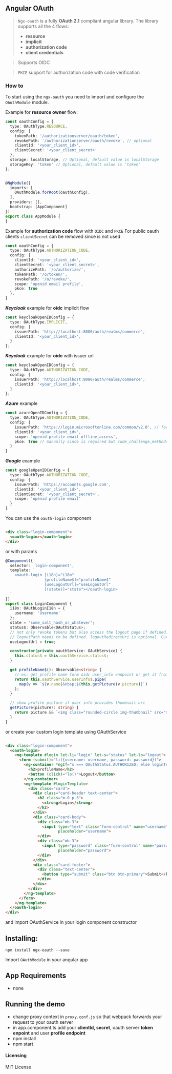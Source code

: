 ## Angular OAuth

> `Ngx-oauth` is a fully **OAuth 2.1** compliant angular library. The library supports all the 4 flows:
> * **resource**
> * **implicit**
> * **authorization code**
> * **client credentials**

> Supports OIDC

> `PKCE` support for authorization code with code verification

### How to

To start using the `ngx-oauth` you need to import and configure the `OAuthModule` module.

Example for **resource owner** flow:

```typescript
const oauthConfig = {
  type: OAuthType.RESOURCE,
  config: {
    tokenPath: '/authorizationserver/oauth/token',
    revokePath: '/authorizationserver/oauth/revoke', // optional
    clientId: '<your_client_id>',
    clientSecret: '<your_client_secret>'
  },
  storage: localStorage, // Optional, default value is localStorage
  storageKey: 'token' // Optional, default value is 'token'
};


@NgModule({
  imports: [
    OAuthModule.forRoot(oauthConfig),
  ],
  providers: [],
  bootstrap: [AppComponent]
})
export class AppModule {
}
``` 

Example for **authorization code** flow with `OIDC` and `PKCE`
For public oauth clients `clientSecret` can be removed since is not used

```typescript
const oauthConfig = {
  type: OAuthType.AUTHORIZATION_CODE,
  config: {
    clientId: '<your_client_id>',
    clientSecret: '<your_client_secret>',
    authorizePath: '/o/authorize/',
    tokenPath: '/o/token/',
    revokePath: '/o/revoke/',
    scope: 'openid email profile',
    pkce: true
  },
}
```

***Keycloak*** example for **oidc** implicit flow

```typescript
const keycloakOpenIDConfig = {
  type: OAuthType.IMPLICIT,
  config: {
    issuerPath: 'http://localhost:8080/auth/realms/commerce',
    clientId: '<your_client_id>',
  }
};
```

***Keycloak*** example for **oidc** with issuer url

```typescript
const keycloakOpenIDConfig = {
  type: OAuthType.AUTHORIZATION_CODE,
  config: {
    issuerPath: 'http://localhost:8080/auth/realms/commerce',
    clientId: '<your_client_id>',
  }
};
```

***Azure*** example

```typescript
const azureOpenIDConfig = {
  type: OAuthType.AUTHORIZATION_CODE,
  config: {
    issuerPath: 'https://login.microsoftonline.com/common/v2.0', // for common make sure you app has "signInAudience": "AzureADandPersonalMicrosoftAccount",
    clientId: '<your_client_id>',
    scope: 'openid profile email offline_access',
    pkce: true // manually since is required but code_challenge_methods_supported is not in openid configuration
  }
}
```

***Google*** example

```typescript
const googleOpenIDConfig = {
  type: OAuthType.AUTHORIZATION_CODE,
  config: {
    issuerPath: 'https://accounts.google.com',
    clientId: '<your_client_id>',
    clientSecret: '<your_client_secret>',
    scope: 'openid profile email'
  }
}
```

You can use the `oauth-login` component

```html

<div class="login-component">
  <oauth-login></oauth-login>
</div>  
```

or with params

```typescript
@Component({
  selector: 'login-component',
  template: `
    <oauth-login [i18n]="i18n"
                 [profileName$]="profileName$"
                 [useLogoutUrl]="useLogoutUrl"
                 [(state)]="state"></oauth-login>
  `
})
export class LoginComponent {
  i18n: OAuthLoginI18n = {
    username: 'Username'
  };
  state = 'some_salt_hash_or_whatever';
  status$: Observable<OAuthStatus>;
  // not only revoke tokens but also access the logout page if defined.
  // logoutPath needs to be defined. logoutRedirectUri is optional. Current url will be used if undefined
  useLogoutUrl = true;

  constructor(private oauthService: OAuthService) {
    this.status$ = this.oauthService.status$;
  }

  get profileName$(): Observable<string> {
    // ex: get profile name form oidc user_info endpoint or get it from some user service 
    return this.oauthService.userInfo$.pipe(
      map(v => `${v.name}&nbsp;${this.getPicture(v.picture)}`)
    );
  }

  // show profile picture if user info provides thumbnail url
  getPicture(picture?: string) {
    return picture && `<img class="rounded-circle img-thumbnail" src="${picture}">` || ''
  }
}
```

or create your custom login template using OAuthService

```html

<div class="login-component">
  <oauth-login>
    <ng-template #login let-li="login" let-s="status" let-lo="logout">
      <form (submit)="li({username: username, password: password})">
        <ng-container *ngIf="s === OAuthStatus.AUTHORIZED; else loginTemplate">
          <h2>profileName</h2>
          <button (click)="lo()">Logout</button>
        </ng-container>
        <ng-template #loginTemplate>
          <div class="card">
            <div class="card-header text-center">
              <h2 class="m-0 p-3">
                <strong>Login</strong>
              </h2>
            </div>
            <div class="card-body">
              <div class="mb-3">
                <input type="text" class="form-control" name="username" required [(ngModel)]="oauthService.username"
                       placeholder="username">
              </div>
              <div class="mb-3">
                <input type="password" class="form-control" name="password" required [(ngModel)]="oauthService.password"
                       placeholder="password">
              </div>
            </div>
            <div class="card-footer">
              <div class="text-center">
                <button type="submit" class="btn btn-primary">Submit</button>
              </div>
            </div>
          </div>
        </ng-template>
      </form>
    </ng-template>
  </oauth-login>
</div>

```

and import OAuthService in your login component constructor

## Installing:

```
npm install ngx-oauth --save
```

Import ```OAuthModule``` in your angular app

## App Requirements

* none

## Running the demo

* change proxy context in ```proxy.conf.js``` so that webpack forwards your request to your oauth server
* in app.component.ts add your **clientId, secret**, oauth server **token enpoint** and user **profile endpoint**
* npm install
* npm start

#### Licensing

MIT License
